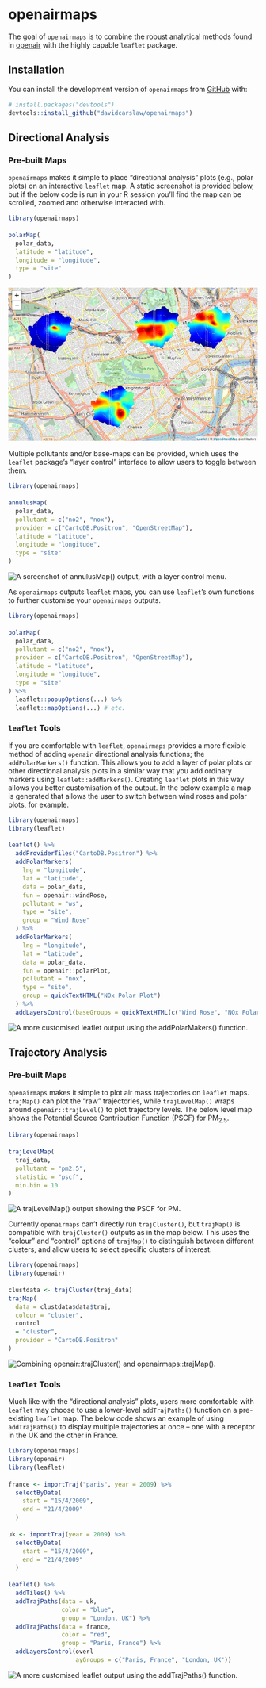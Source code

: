 
<!-- README.md is generated from README.Rmd. Please edit that file -->

# openairmaps

The goal of `openairmaps` is to combine the robust analytical methods
found in [openair](https://davidcarslaw.github.io/openair/) with the
highly capable `leaflet` package.

## Installation

You can install the development version of `openairmaps` from
[GitHub](https://github.com/) with:

``` r
# install.packages("devtools")
devtools::install_github("davidcarslaw/openairmaps")
```

## Directional Analysis

### Pre-built Maps

`openairmaps` makes it simple to place “directional analysis” plots
(e.g., polar plots) on an interactive `leaflet` map. A static screenshot
is provided below, but if the below code is run in your R session you’ll
find the map can be scrolled, zoomed and otherwise interacted with.

``` r
library(openairmaps)

polarMap(
  polar_data, 
  latitude = "latitude", 
  longitude = "longitude",
  type = "site"
)
```

![A screenshot of `polarMap()` output.](man/figures/README-polarmap.png)

Multiple pollutants and/or base-maps can be provided, which uses the
`leaflet` package’s “layer control” interface to allow users to toggle
between them.

``` r
library(openairmaps)

annulusMap(
  polar_data,
  pollutant = c("no2", "nox"),
  provider = c("CartoDB.Positron", "OpenStreetMap"),
  latitude = "latitude", 
  longitude = "longitude",
  type = "site"
)
```

![A screenshot of `annulusMap()` output, with a layer control
menu.](man/figures/README-annuluslayers.png)

As `openairmaps` outputs `leaflet` maps, you can use `leaflet`’s own
functions to further customise your `openairmaps` outputs.

``` r
library(openairmaps)

polarMap(
  polar_data,
  pollutant = c("no2", "nox"),
  provider = c("CartoDB.Positron", "OpenStreetMap"),
  latitude = "latitude",
  longitude = "longitude",
  type = "site"
) %>%
  leaflet::popupOptions(...) %>%
  leaflet::mapOptions(...) # etc.
```

### `leaflet` Tools

If you are comfortable with `leaflet`, `openairmaps` provides a more
flexible method of adding `openair` directional analysis functions; the
`addPolarMarkers()` function. This allows you to add a layer of polar
plots or other directional analysis plots in a similar way that you add
ordinary markers using `leaflet::addMarkers()`. Creating `leaflet` plots
in this way allows you better customisation of the output. In the below
example a map is generated that allows the user to switch between wind
roses and polar plots, for example.

``` r
library(openairmaps)
library(leaflet)

leaflet() %>%
  addProviderTiles("CartoDB.Positron") %>%
  addPolarMarkers(
    lng = "longitude",
    lat = "latitude",
    data = polar_data,
    fun = openair::windRose,
    pollutant = "ws",
    type = "site",
    group = "Wind Rose"
  ) %>%
  addPolarMarkers(
    lng = "longitude",
    lat = "latitude",
    data = polar_data,
    fun = openair::polarPlot,
    pollutant = "nox",
    type = "site",
    group = quickTextHTML("NOx Polar Plot")
  ) %>%
  addLayersControl(baseGroups = quickTextHTML(c("Wind Rose", "NOx Polar Plot")))
```

![A more customised `leaflet` output using the `addPolarMakers()`
function.](man/figures/README-addMarkers.png)

## Trajectory Analysis

### Pre-built Maps

`openairmaps` makes it simple to plot air mass trajectories on `leaflet`
maps. `trajMap()` can plot the “raw” trajectories, while
`trajLevelMap()` wraps around `openair::trajLevel()` to plot trajectory
levels. The below level map shows the Potential Source Contribution
Function (PSCF) for PM<sub>2.5</sub>.

``` r
library(openairmaps)

trajLevelMap(
  traj_data,
  pollutant = "pm2.5",
  statistic = "pscf",
  min.bin = 10
)
```

![A `trajLevelMap()` output showing the PSCF for
PM.](man/figures/README-trajlevel.png)

Currently `openairmaps` can’t directly run `trajCluster()`, but
`trajMap()` is compatible with `trajCluster()` outputs as in the map
below. This uses the “colour” and “control” options of `trajMap()` to
distinguish between different clusters, and allow users to select
specific clusters of interest.

``` r
library(openairmaps)
library(openair)

clustdata <- trajCluster(traj_data)
trajMap(
  data = clustdata$data$traj,
  colour = "cluster",
  control
  = "cluster",
  provider = "CartoDB.Positron"
)
```

![Combining `openair::trajCluster()` and
`openairmaps::trajMap()`.](man/figures/README-trajcluster.png)

### `leaflet` Tools

Much like with the “directional analysis” plots, users more comfortable
with `leaflet` may choose to use a lower-level `addTrajPaths()` function
on a pre-existing `leaflet` map. The below code shows an example of
using `addTrajPaths()` to display multiple trajectories at once – one
with a receptor in the UK and the other in France.

``` r
library(openairmaps)
library(openair)
library(leaflet)

france <- importTraj("paris", year = 2009) %>%
  selectByDate(
    start = "15/4/2009",
    end = "21/4/2009"
  )

uk <- importTraj(year = 2009) %>%
  selectByDate(
    start = "15/4/2009",
    end = "21/4/2009"
  )

leaflet() %>%
  addTiles() %>%
  addTrajPaths(data = uk,
               color = "blue",
               group = "London, UK") %>%
  addTrajPaths(data = france,
               color = "red",
               group = "Paris, France") %>%
  addLayersControl(overl
                   ayGroups = c("Paris, France", "London, UK"))
```

![A more customised `leaflet` output using the `addTrajPaths()`
function.](man/figures/README-addtrajpath.png)
